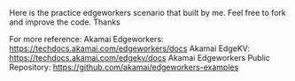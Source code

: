 Here is the practice edgeworkers scenario that built by me. Feel free to fork and improve the code. Thanks

For more reference:
Akamai Edgeworkers: https://techdocs.akamai.com/edgeworkers/docs
Akamai EdgeKV: https://techdocs.akamai.com/edgekv/docs
Akamai Edgeworkers Public Repository: https://github.com/akamai/edgeworkers-examples

